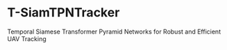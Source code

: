 # T-SiamTPNTracker
Temporal Siamese Transformer Pyramid Networks for Robust and Efficient UAV Tracking
